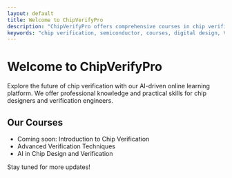 ```yaml
---
layout: default
title: Welcome to ChipVerifyPro
description: "ChipVerifyPro offers comprehensive courses in chip verification, helping you master the skills needed in the semiconductor industry."
keywords: "chip verification, semiconductor, courses, digital design, VLSI"
---
```


# Welcome to ChipVerifyPro

Explore the future of chip verification with our AI-driven online learning platform. We offer professional knowledge and practical skills for chip designers and verification engineers.

## Our Courses

- Coming soon: Introduction to Chip Verification
- Advanced Verification Techniques
- AI in Chip Design and Verification

Stay tuned for more updates!

